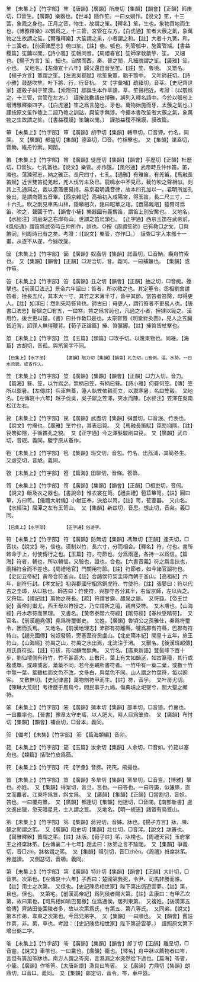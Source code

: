 <!-- { "loadSidebar": true } -->
笙	【未集上】【竹字部】	笙	【唐韻】【廣韻】所庚切【集韻】【韻會】【正韻】師庚切，□音生。【廣韻】樂器也。【世本】隨作笙。一曰女媧作。【說文】笙，十三簧，象鳳之身也。正月之音，物生，故謂之笙。【釋名】笙，生也。象物貫地而生也。《博雅釋樂》以瓠爲之，十三管，宮管在左方。【白虎通】笙者大蔟之氣，象萬物之生故謂之笙。【爾雅釋樂】大笙謂之巢，小者謂之和。【註】大者十九簧，和，十三簧者。【前漢律歷志】匏曰笙。【註】匏，瓠也。列管瓠中，施簧管端。【書益稷篇】笙鏞以閒。【詩小雅】笙磬同音。【周禮春官】笙師掌敎歙竽、笙。　又細也。【揚子方言】笙，細也。自關而西，秦、晉之閒，凡細貌謂之笙。【廣雅】笙，小也。　又地名。【左傳宣十八年】歸父還自晉至笙。【註】笙，魯境。　又簟名。【揚子方言】簟謂之笙。【左思吳都賦】桃笙象簟，韜于筒中。　又叶師莊切。【詩小雅】鼓瑟吹笙。叶下將、行，行音杭。　又【字彙補】疏臻切，音莘。【史記齊世家】遂殺子糾于笙瀆。【索隱曰】鄒誕生本作莘讀，莘、笙聲相近。考證：〔以瓠爲之，十三管，宮管在左方。〕　謹按此數語出博雅，誤列入釋名語中。今於以瓠句上增博雅釋樂四字。〔【白虎通】笙之爲言施也，牙也。萬物始施而牙，太蔟之氣也。〕　謹按原文笙作匏上二語乃匏之訓詁，與笙字無涉。今据本書改笙者大蔟之氣，象萬物之生故謂之笙。〔【書益稷謨】笙鏞以閒。〕　謹按益稷不稱謨，謨改篇。 

笚	【未集上】【竹字部】	笚	【廣韻】胡甲切【集韻】轄甲切，□音狎。竹名，同筪。　又【廣韻】都搕切【集韻】德盍切，□音。竹相擊也。　又【集韻】諾盍切，音魶。維舟竹索。同笝。

笛	【未集上】【竹字部】	笛	【廣韻】徒歷切【集韻】【韻會】亭歷切【正韻】杜歷切，□音狄。七孔筩也。【說文】樂管。亦作篴。【風俗通】武帝時丘仲作笛。笛，滌也。蕩滌邪志，納之雅正。長尺四寸，七孔。【通雅】有雅笛，有羌笛。【馬融長笛賦】近世雙笛從羌起，羌人伐竹未及已。龍鳴水中不見已，截竹吹之聲相似。剡其上孔通洞之，裁以當簻便易持。易京君明識音律，故本四孔加以一。君明所加孔後出，是謂商聲五音畢。【西京雜記】高祖初入咸陽宮，得玉笛，長二尺三寸，二十六孔。吹之則見車馬山林，隱轔相次，銘曰昭華之琯。【酉陽雜俎】猿臂可爲笛，吹之，聲圓于竹。【韻會小補】樂器圖有義觜笛，謂笛上別安觜也。　又地名。【水經注】洞庭湖之右岸有山，世謂之笛烏頭石。　【正字通】西京玉笛在武帝前，《風俗通》謂笛爲武帝時丘仲所作，誤也。○按《周禮笙師》已有敎□之文，□與笛同，則周時已有之矣。考證：〔【說文】樂管，亦作□。〕　謹查□字入本部十一畫，从逐不从遂，今據改篴。 

笝	【未集上】【竹字部】	笝	【廣韻】奴盍切【集韻】諾盍切，□音魶。纜舟竹索也。　又【集韻】【韻會】【正韻】□泥洽切，音。義同。一曰補籬也。　【集韻】或作笚。

笞	【未集上】【竹字部】	笞	【廣韻】丑之切【韻會】【正韻】抽之切，□音痴。捶擊也。【前漢□法志】景帝六年詔曰：笞者，所以敎之也。其定箠令。丞相劉舍請笞者，捶長五尺，其本大一寸，其竹之末薄半寸，皆平其節。當笞者笞臋，毋得更人。【註】如淳曰：然則先時笞背也。師古曰：毋更人，謂行笞者不更易人也。【唐書□法志】斷獄之□有五，一曰笞。笞之爲言恥也，凡過之小者，捶撻以恥之。漢用竹，後世更以楚。《書》曰扑作敎□是也。太宗甞覽《明堂針灸圖》，見人之五臟皆近背，詔罪人無得鞭背。【荀子正論篇】捶、笞臏脚。【註】捶笞皆杖擊也。

笟	【未集上】【竹字部】	笟	【玉篇】【類篇】□攻乎切。以篾束物也。同篐。【海篇】古胡切，音孤。與笊篱字不同。

	【巳集上】【水字部】		【廣韻】阻力切【集韻】【韻會】札色切，□音側。湢，水勢。一曰水流貌。或省作汄。

笠	【未集上】【竹字部】	笠	【廣韻】【集韻】【韻會】【正韻】□力入切，音力。【篇海】簦、笠，以竹爲之。無柄曰笠，有柄曰簦。【詩小雅】何蓑何笠。【傳】笠所以禦暑。【左傳註】兵車無蓋，籩人執笠依轂而立，以禦寒暑，名曰笠轂。　又地名。【左傳哀十六年】越子伐吳，吳子禦之笠澤，夾水而陳。【水經注】笠澤在吳南松江左右。

笢	【未集上】【竹字部】	笢	【廣韻】武盡切【集韻】弭盡切，□音泯。竹表也。【說文】竹膚也。【廣雅】笁竹也，其表曰笢。　又【馬融長笛賦】笢笏抑隱。【註】笢笏抑隱，手循笛孔之貌。　又【正字通】今之澤髮騣刷曰笢。　又【廣韻】武巾切，音珉。義同。騣字原从蚤作。

笣	【未集上】【竹字部】	笣	【集韻】班交切，音包。竹名，出荔浦，其筍冬生。　又虛交切，音虓。義同。

笤	【未集上】【竹字部】	笤	【篇海】田聊切，音條。笤箒。

笥	【未集上】【竹字部】	笥	【廣韻】【集韻】【韻會】【正韻】□相吏切，音伺。【說文】飯及衣之器也。【書說命】惟衣裳在笥。【禮曲禮】苞苴簞笥。【註】圓曰簞，方曰笥。【儀禮大射儀】小射正奉，決拾以笥。【註】笥，萑葦器。　又山名。【水經注】屈潭之左有玉笥山。　又【集韻】新兹切，音思。想止切，音枲。義□同。

	【巳集上】【水字部】		【正字通】俗游字。

符	【未集上】【竹字部】	符	【廣韻】防無切【集韻】馮無切【正韻】逢夫切，□音扶。【說文】符，信也。漢制以竹，長六寸，分而相合。【釋名】符，付也。書所敕命于上，付使傳行之也。【玉篇】符，符節也。分爲兩邊，各持一以爲信。【篇海】符者，輔也，所以輔信。又驗也，證也，合也。【六書音義】符之爲言扶也，兩相符合而不差也。【周禮地官】門關用符節。【註】符節者，如今諸官詔符也。【史記五帝紀】黃帝合符釜山。【註】合諸侯符契圭璋而朝于釜山。【高祖紀】六年，剖符行封。【孝文紀】初與郡國守相爲銅虎符、竹使符。【註】張晏曰：符以代古之圭璋，从□易也。師古曰：竹使符，與郡守各分其半，右留京師，左以與之。　又符瑞。【禮記註】萬物之符長。【疏】符謂甘露、醴泉之屬。　又符籙。【帝王世紀】黃帝討蚩尤，西王母以符授之，乃立請祈之壇，親自受符。　又木膚也。【山海經】丹木赤符而黑理。　又書名。【黃帝泰階六符經】【隂符經】【春秋感精符】。　又官名。【前漢趙堯傳】堯爲符璽御史。　又姓。【廣韻】魯頃公之孫雅仕，秦爲符璽令，因而氏焉。　又地名。【前漢地理志】沛郡有符離縣，犍爲郡有符縣，巴郡有符特山。【趙充國傳】匈奴發騎，旁塞至符奚盧山。【北史隋本紀】開皇十五年，旅王符山。【山海經】符禺之山，符禺之水出焉，北流注于渭。　又獸名。【後漢班超傳】月氏貢符拔。【註】符拔，形似麟而無角。　又竹名。【廣東新語】雙髻峰下百十步，劉仙壇側有符竹，竹不甚高大，止數尺，葉上有文如蝸涎，如古篆籀，其行或複或單，或疎或密，葉葉不同，若今巫覡所書符者。一竹中有一葉二葉，或數十竹中無一葉，葉雖枯而文色不改。文多白，與葉色不同。山人謂之竹葉符，每以餉客。　又敷無切。【史記律書】萬物剖符甲而生。【註】符，音孚。　又叶房尤切。【陳琳大荒賦】考律歷于鳳鳥兮，問民事于九鳩。傷典墳之圯墜兮，關大聖之顯符。

笨	【未集上】【竹字部】	笨	【廣韻】蒲本切【集韻】部本切，□音獖。竹裏也。一曰麤率也。【晉書】豫章太守史疇，以人肥大，時人目爲笨伯。　又【廣韻】布忖切【集韻】【韻會】補袞切，□音本。義同。

笷	【備考】【未集】【竹字部】	笷	【篇海類編】音卯。

筎	【未集上】【竹字部】	筎	【玉篇】汝余切【集韻】人余切，□音如。竹筎以塞舟也。【類篇】括取竹皮爲筎。

笩	【未集上】【竹字部】	笩	【字彙】音旆。笩笩，飛揚也。

笪	【未集上】【竹字部】	笪	【廣韻】多旱切【集韻】黨旱切，□音亶。【博雅】擊也。亦姓。　又【集韻】得案切，音旦。筥也。一曰答也。一曰筕篖，似籧篨，直文而麤者。江東呼爲笪，斜文爲。　又【廣韻】【集韻】【正韻】□當割切，音妲。笞也。一曰覆舟簟。　又【廣韻】都達切【集韻】他達切，□音闥。【南部新書】盧文進出獵，忽天暗星見，士人謂之笪。　又地名。【明一統志】諸曁有烏笪山。

笫	【未集上】【竹字部】	笫	【集韻】蔣兕切，音姊。牀也。【揚子方言】牀，陳、楚之閒謂之笫。　又【廣韻】阻史切【集韻】壯仕切，□音滓。【說文】牀簀也。【爾雅釋器】簀謂之笫。【註】牀版。【荀子註】笫，牀棧也。【周禮天官】玉府掌王之袵席牀笫。【左傳襄二十七年】趙孟曰：牀笫之言不踰閾。　又【集韻】爭義切，音□zhì。牀格謂之笫。　又【集韻】阻引切，音□zhěn。《周禮》袵席牀笫。徐邈讀。　又側瑟切，音櫛。義同。

第	【未集上】【竹字部】	第	【廣韻】特計切【集韻】【韻會】【正韻】大計切，□音弟。次第也。【左傳哀十六年】子西曰：楚國第我死，令尹、司馬非勝而誰。【註】用士之次第。　又但也。【史記陳丞相世家】陛下第出僞遊雲夢。【註】第，且也，但也。　又第宅。【前漢高帝紀】爲列侯者賜大第。【註】孟康曰：有甲乙次第，故曰第也。【司馬相如喻巴蜀檄】位爲通侯，居列東第。　又複姓。【後漢第五倫傳】齊諸田徙園陵者多，故以次第爲氏，有第五、第八等氏。　又同弟。【說文】第本作弟，韋束之次第也。今爲兄弟字。　又【集韻】一曰順也。　又【韻會】舊註作苐，非。苐，草也。考證：〔【史記陳丞相世家】陛下第遊雲夢。〕　謹照原文第下增出僞二字。 

笭	【未集上】【竹字部】	笭	【廣韻】【集韻】【韻會】郞丁切【正韻】離呈切，□音靈。【說文】車笭也。一曰籝也。【廣韻】籠也。【釋名】舟中牀以薦物者曰笭，言但有簀加笭牀也。南方人謂之笭突，言濕漏之水突然從下過也。【篇海】笭箵，小籠。【廣韻】作笭箐。【大唐新語】漁具曰笭箵。　又【廣韻】力鼎切【集韻】朗鼎切，□音□。義同。　又【集韻】郞定切，音令。笭，車中筵。

